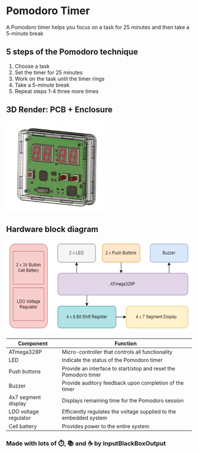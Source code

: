 # Pomodoro Timer

A Pomodoro timer helps you focus on a task for 25 minutes and then take a 5-minute break

## 5 steps of the Pomodoro technique
1. Choose a task
2. Set the timer for 25 minutes
3. Work on the task until the timer rings
4. Take a 5-minute break
5. Repeat steps 1-4 three more times

## 3D Render: PCB + Enclosure
<img src="docs/images/glamour-shot.png" height=250>


## Hardware block diagram
<img src="docs/images/hardware-block-diagram.drawio.png" height=250>

| Component | Function |
|--|--|
| ATmega328P            | Micro-controller that controls all functionality                  |
| LED                   | Indicate the status of the Pomodoro timer                         |
| Push buttons          | Provide an interface to start/stop and reset the Pomodoro timer   |
| Buzzer                | Provide auditory feedback upon completion of the timer            |
| 4x7 segment display   | Displays remaining time for the Pomodoro session                  |
| LDO voltage regulator | Efficiently regulates the voltage supplied to the embedded system |
| Cell battery          | Provides power to the entire system                               |


### Made with lots of ⏱️, 📚 and ☕ by InputBlackBoxOutput

